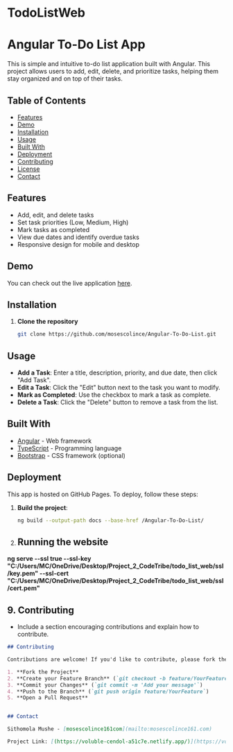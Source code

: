 # TodoListWeb
# Angular To-Do List App

This is simple and intuitive to-do list application built with Angular. This project allows users to add, edit, delete, and prioritize tasks, helping them stay organized and on top of their tasks.

## Table of Contents
- [Features](#features)
- [Demo](#demo)
- [Installation](#installation)
- [Usage](#usage)
- [Built With](#built-with)
- [Deployment](#deployment)
- [Contributing](#contributing)
- [License](#license)
- [Contact](#contact)

## Features
- Add, edit, and delete tasks
- Set task priorities (Low, Medium, High)
- Mark tasks as completed
- View due dates and identify overdue tasks
- Responsive design for mobile and desktop

## Demo
You can check out the live application [here](https://voluble-cendol-a51c7e.netlify.app/).

## Installation

1. **Clone the repository**
   ```bash
   git clone https://github.com/mosescolince/Angular-To-Do-List.git


## Usage
- **Add a Task**: Enter a title, description, priority, and due date, then click "Add Task".
- **Edit a Task**: Click the "Edit" button next to the task you want to modify.
- **Mark as Completed**: Use the checkbox to mark a task as complete.
- **Delete a Task**: Click the "Delete" button to remove a task from the list.

## Built With
- [Angular](https://angular.io/) - Web framework
- [TypeScript](https://www.typescriptlang.org/) - Programming language
- [Bootstrap](https://getbootstrap.com/) - CSS framework (optional)

## Deployment

This app is hosted on GitHub Pages. To deploy, follow these steps:

1. **Build the project**:
   ```bash
   ng build --output-path docs --base-href /Angular-To-Do-List/
   
2. ## Running the website
**ng serve --ssl true --ssl-key "C:/Users/MC/OneDrive/Desktop/Project_2_CodeTribe/todo_list_web/ssl/key.pem" --ssl-cert "C:/Users/MC/OneDrive/Desktop/Project_2_CodeTribe/todo_list_web/ssl/cert.pem"**


## 9. **Contributing**
   - Include a section encouraging contributions and explain how to contribute.

```markdown
## Contributing

Contributions are welcome! If you'd like to contribute, please fork the repository and make a pull request.

1. **Fork the Project**
2. **Create your Feature Branch** (`git checkout -b feature/YourFeature`)
3. **Commit your Changes** (`git commit -m 'Add your message'`)
4. **Push to the Branch** (`git push origin feature/YourFeature`)
5. **Open a Pull Request**


## Contact

Sithomola Mushe - [mosescolince161com](mailto:mosescolince161.com)

Project Link: [(https://voluble-cendol-a51c7e.netlify.app/)](https://voluble-cendol-a51c7e.netlify.app/)
